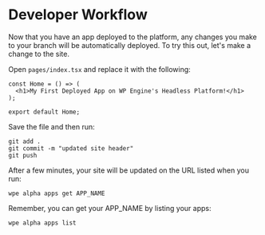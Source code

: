 # Developer Workflow

Now that you have an app deployed to the platform, any changes you make to your branch will be automatically deployed. To try this out, let's make a change to the site.

Open `pages/index.tsx` and replace it with the following:

```tsx
const Home = () => (
  <h1>My First Deployed App on WP Engine's Headless Platform!</h1>
);

export default Home;
```

Save the file and then run:

```
git add .
git commit -m "updated site header"
git push
```

After a few minutes, your site will be updated on the URL listed when you run:

```
wpe alpha apps get APP_NAME
```

Remember, you can get your APP_NAME by listing your apps:

```
wpe alpha apps list
```
